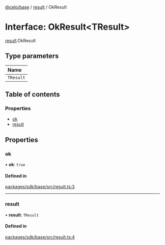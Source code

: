 [@celo/base](../README.md) / [result](../modules/result.md) / OkResult

# Interface: OkResult\<TResult\>

[result](../modules/result.md).OkResult

## Type parameters

| Name |
| :------ |
| `TResult` |

## Table of contents

### Properties

- [ok](result.OkResult.md#ok)
- [result](result.OkResult.md#result)

## Properties

### ok

• **ok**: ``true``

#### Defined in

[packages/sdk/base/src/result.ts:3](https://github.com/celo-org/developer-tooling/blob/master/packages/sdk/base/src/result.ts#L3)

___

### result

• **result**: `TResult`

#### Defined in

[packages/sdk/base/src/result.ts:4](https://github.com/celo-org/developer-tooling/blob/master/packages/sdk/base/src/result.ts#L4)
